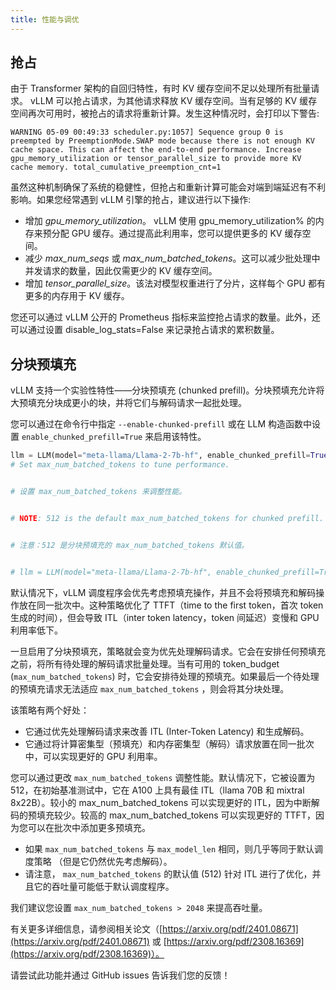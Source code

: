 ```yaml
---
title: 性能与调优
---
```


## 抢占

由于 Transformer 架构的自回归特性，有时 KV 缓存空间不足以处理所有批量请求。 vLLM 可以抢占请求，为其他请求释放 KV 缓存空间。当有足够的 KV 缓存空间再次可用时，被抢占的请求将重新计算。发生这种情况时，会打印以下警告:

`WARNING 05-09 00:49:33 scheduler.py:1057] Sequence group 0 is preempted by PreemptionMode.SWAP mode because there is not enough KV cache space. This can affect the end-to-end performance. Increase gpu_memory_utilization or tensor_parallel_size to provide more KV cache memory. total_cumulative_preemption_cnt=1`

虽然这种机制确保了系统的稳健性，但抢占和重新计算可能会对端到端延迟有不利影响。如果您经常遇到 vLLM 引擎的抢占，建议进行以下操作:

- 增加 _gpu_memory_utilization_。 vLLM 使用 gpu_memory_utilization% 的内存来预分配 GPU 缓存。通过提高此利用率，您可以提供更多的 KV 缓存空间。
- 减少 _max_num_seqs_ 或 _max_num_batched_tokens_。这可以减少批处理中并发请求的数量，因此仅需更少的 KV 缓存空间。
- 增加 _tensor_parallel_size_。该法对模型权重进行了分片，这样每个 GPU 都有更多的内存用于 KV 缓存。

您还可以通过 vLLM 公开的 Prometheus 指标来监控抢占请求的数量。此外，还可以通过设置 disable_log_stats=False 来记录抢占请求的累积数量。

## 分块预填充

vLLM 支持一个实验性特性——分块预填充 (chunked prefill)。分块预填充允许将大预填充分块成更小的块，并将它们与解码请求一起批处理。

您可以通过在命令行中指定 `--enable-chunked-prefill` 或在 LLM 构造函数中设置 `enable_chunked_prefill=True` 来启用该特性。

```python
llm = LLM(model="meta-llama/Llama-2-7b-hf", enable_chunked_prefill=True)
# Set max_num_batched_tokens to tune performance.


# 设置 max_num_batched_tokens 来调整性能。


# NOTE: 512 is the default max_num_batched_tokens for chunked prefill.


# 注意：512 是分块预填充的 max_num_batched_tokens 默认值。


# llm = LLM(model="meta-llama/Llama-2-7b-hf", enable_chunked_prefill=True, max_num_batched_tokens=512)
```

默认情况下，vLLM 调度程序会优先考虑预填充操作，并且不会将预填充和解码操作放在同一批次中。这种策略优化了 TTFT（time to the first token，首次 token 生成的时间），但会导致 ITL（inter token latency，token 间延迟）变慢和 GPU 利用率低下。

一旦启用了分块预填充，策略就会变为优先处理解码请求。它会在安排任何预填充之前，将所有待处理的解码请求批量处理。当有可用的 token_budget (`max_num_batched_tokens`) 时，它会安排待处理的预填充。如果最后一个待处理的预填充请求无法适应 `max_num_batched_tokens` ，则会将其分块处理。

该策略有两个好处：

- 它通过优先处理解码请求来改善 ITL (Inter-Token Latency) 和生成解码。
- 它通过将计算密集型（预填充）和内存密集型（解码）请求放置在同一批次中，可以实现更好的 GPU 利用率。

您可以通过更改 `max_num_batched_tokens` 调整性能。默认情况下，它被设置为 512，在初始基准测试中，它在 A100 上具有最佳 ITL（llama 70B 和 mixtral 8x22B）。较小的 max_num_batched_tokens 可以实现更好的 ITL，因为中断解码的预填充较少。较高的 max_num_batched_tokens 可以实现更好的 TTFT，因为您可以在批次中添加更多预填充。

- 如果 `max_num_batched_tokens` 与 `max_model_len` 相同，则几乎等同于默认调度策略 （但是它仍然优先考虑解码）。
- 请注意， `max_num_batched_tokens` 的默认值 (512) 针对 ITL 进行了优化，并且它的吞吐量可能低于默认调度程序。

我们建议您设置 `max_num_batched_tokens > 2048` 来提高吞吐量。

有关更多详细信息，请参阅相关论文（[https://arxiv.org/pdf/2401.08671](https://arxiv.org/pdf/2401.08671) 或 [https://arxiv.org/pdf/2308.16369](https://arxiv.org/pdf/2308.16369)）。

请尝试此功能并通过 GitHub issues 告诉我们您的反馈！
